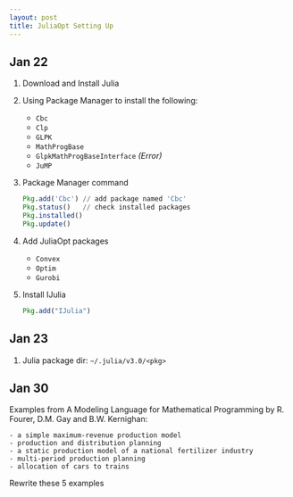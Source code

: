 ```yaml
---
layout: post
title: JuliaOpt Setting Up
---
```


## Jan 22

1. Download and Install Julia
2. Using Package Manager to install the following:
    - `Cbc`
    - `Clp`
    - `GLPK`
    - `MathProgBase`
    - `GlpkMathProgBaseInterface` *(Error)*
    - `JuMP`
3. Package Manager command

    ```julia
    Pkg.add('Cbc') // add package named 'Cbc'
    Pkg.status()   // check installed packages
    Pkg.installed()
    Pkg.update()
    ```
4. Add JuliaOpt packages

    - `Convex`
    - `Optim`
    - `Gurobi`
5. Install IJulia

    ```julia
    Pkg.add("IJulia")
    ```




## Jan 23

1. Julia package dir: `~/.julia/v3.0/<pkg>`


## Jan 30

Examples from A Modeling Language for Mathematical Programming by R. Fourer, D.M. Gay and B.W. Kernighan:

    - a simple maximum-revenue production model
    - production and distribution planning
    - a static production model of a national fertilizer industry
    - multi-period production planning
    - allocation of cars to trains

Rewrite these 5 examples


